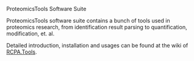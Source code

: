 ProteomicsTools Software Suite

ProteomicsTools software suite contains a bunch of tools used in proteomics research, from identification result parsing to quantification, modification, et. al.

Detailed introduction, installation and usages can be found at the wiki of [RCPA.Tools](Home).
